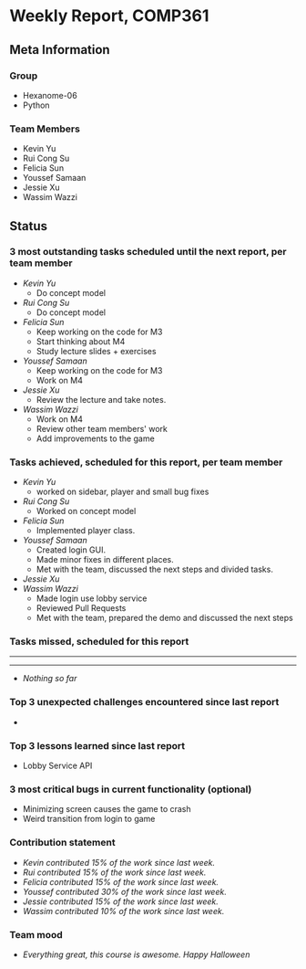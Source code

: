 # Weekly Report, COMP361

## Meta Information

### Group

* Hexanome-06
* Python

### Team Members

* Kevin Yu
* Rui Cong Su
* Felicia Sun
* Youssef Samaan
* Jessie Xu
* Wassim Wazzi

## Status

### 3 most outstanding tasks scheduled until the next report, per team member

* *Kevin Yu*
  * Do concept model
* *Rui Cong Su*
  * Do concept model
* *Felicia Sun*
  * Keep working on the code for M3
  * Start thinking about M4
  * Study lecture slides + exercises
* *Youssef Samaan*
  * Keep working on the code for M3
  * Work on M4
* *Jessie Xu*
  * Review the lecture and take notes.
* *Wassim Wazzi*
  * Work on M4
  * Review other team members' work
  * Add improvements to the game

### Tasks achieved, scheduled for this report, per team member

* *Kevin Yu*
  * worked on sidebar, player and small bug fixes
* *Rui Cong Su*
  * Worked on concept model
* *Felicia Sun*
  * Implemented player class.
* *Youssef Samaan*
  * Created login GUI.
  * Made minor fixes in different places.
  * Met with the team, discussed the next steps and divided tasks.
* *Jessie Xu*
* *Wassim Wazzi*
  * Made login use lobby service
  * Reviewed Pull Requests
  * Met with the team, prepared the demo and discussed the next steps

### Tasks missed, scheduled for this report

---

---

* *Nothing so far*

### Top 3 unexpected challenges encountered since last report

* 

### Top 3 lessons learned since last report

* Lobby Service API

### 3 most critical bugs in current functionality (optional)

* Minimizing screen causes the game to crash
* Weird transition from login to game

### Contribution statement

* *Kevin contributed 15% of the work since last week.*
* *Rui contributed 15% of the work since last week.*
* *Felicia contributed 15% of the work since last week.*
* *Youssef contributed 30% of the work since last week.*
* *Jessie contributed 15% of the work since last week.*
* *Wassim contributed 10% of the work since last week.*

### Team mood

* *Everything great, this course is awesome. Happy Halloween*
